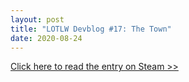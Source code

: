 ```yaml
---
layout: post
title: "LOTLW Devblog #17: The Town"
date: 2020-08-24
---
```


[Click here to read the entry on Steam >>](https://steamcommunity.com/games/1097560/announcements/detail/4365630585776356532)
